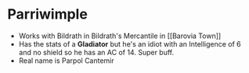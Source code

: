 # Parriwimple

* Works with Bildrath in Bildrath's Mercantile in [[Barovia Town]]
* Has the stats of a **Gladiator** but he's an idiot with an Intelligence of 6 and no shield so he has an AC of 14. Super buff.
* Real name is Parpol Cantemir
